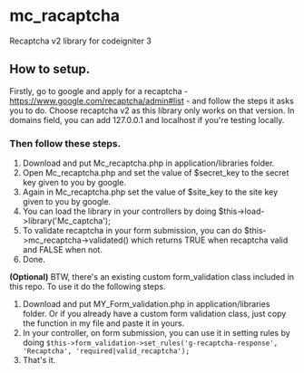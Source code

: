 # mc_racaptcha
Recaptcha v2 library for codeigniter 3

## How to setup.

Firstly, go to google and apply for a recaptcha - https://www.google.com/recaptcha/admin#list - and follow the steps it asks you to do. Choose recaptcha v2 as this library only works on that version. In domains field, you can add 127.0.0.1 and localhost if you're testing locally. 

### Then follow these steps.
1. Download and put Mc_recaptcha.php in application/libraries folder.
2. Open Mc_recaptcha.php and set the value of $secret_key to the secret key given to you by google. 
2. Again in Mc_recaptcha.php set the value of $site_key to the site key given to you by google. 
3. You can load the library in your controllers by doing $this->load->library('Mc_captcha');
4. To validate recaptcha in your form submission, you can do $this->mc_recaptcha->validated() which returns TRUE when recaptcha valid and FALSE when not.
4. Done.


**(Optional)**
BTW, there's an existing custom form_validation class included in this repo. To use it do the following steps.
1. Download and put MY_Form_validation.php in application/libraries folder. Or if you already have a custom form validation class, just copy the function in my file and paste it in yours.
2. In your controller, on form submission, you can use it in setting rules by doing `$this->form_validation->set_rules('g-recaptcha-response', 'Recaptcha', 'required|valid_recaptcha');`
3. That's it.
